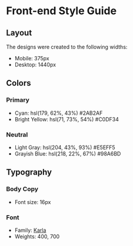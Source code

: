 # Front-end Style Guide

## Layout

The designs were created to the following widths:

- Mobile: 375px
- Desktop: 1440px

## Colors

### Primary

- Cyan: hsl(179, 62%, 43%) #2AB2AF
- Bright Yellow: hsl(71, 73%, 54%) #C0DF34

### Neutral

- Light Gray: hsl(204, 43%, 93%) #E5EFF5
- Grayish Blue: hsl(218, 22%, 67%) #98A6BD

## Typography

### Body Copy

- Font size: 16px

### Font

- Family: [Karla](https://fonts.google.com/specimen/Karla)
- Weights: 400, 700

<!-- <footer>
  <p class="attribution">
    Challenge by <a href="https://www.frontendmentor.io?ref=challenge" target="_blank">Frontend Mentor</a>.
    Coded by <a href="#">Your Name Here</a>.
  </p>
</footer> -->

